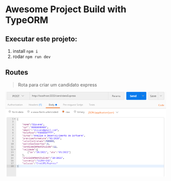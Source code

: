 # Awesome Project Build with TypeORM

## Executar este projeto:

1. install `npm i` 
2. rodar `npm run dev` 

## Routes

>Rota para criar um candidato express


![](assets/craindoCandidatoExpress.png)
